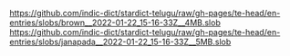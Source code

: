https://github.com/indic-dict/stardict-telugu/raw/gh-pages/te-head/en-entries/slobs/brown__2022-01-22_15-16-33Z__4MB.slob  
https://github.com/indic-dict/stardict-telugu/raw/gh-pages/te-head/en-entries/slobs/janapada__2022-01-22_15-16-33Z__5MB.slob  

